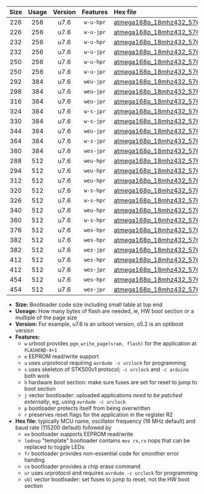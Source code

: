 |Size|Usage|Version|Features|Hex file|
|:-:|:-:|:-:|:-:|:--|
|226|256|u7.6|`w-u-hpr`|[atmega168p_18mhz432_57600bps_ur.hex](https://raw.githubusercontent.com/stefanrueger/urboot/main//atmega168p_18mhz432_57600bps_ur.hex)|
|226|256|u7.6|`w-u-jpr`|[atmega168p_18mhz432_57600bps_ur_vbl.hex](https://raw.githubusercontent.com/stefanrueger/urboot/main//atmega168p_18mhz432_57600bps_ur_vbl.hex)|
|232|256|u7.6|`w-u-hpr`|[atmega168p_18mhz432_57600bps_lednop_ur.hex](https://raw.githubusercontent.com/stefanrueger/urboot/main//atmega168p_18mhz432_57600bps_lednop_ur.hex)|
|232|256|u7.6|`w-u-jpr`|[atmega168p_18mhz432_57600bps_lednop_ur_vbl.hex](https://raw.githubusercontent.com/stefanrueger/urboot/main//atmega168p_18mhz432_57600bps_lednop_ur_vbl.hex)|
|250|256|u7.6|`w-u-hpr`|[atmega168p_18mhz432_57600bps_lednop_fr_ur.hex](https://raw.githubusercontent.com/stefanrueger/urboot/main//atmega168p_18mhz432_57600bps_lednop_fr_ur.hex)|
|250|256|u7.6|`w-u-jpr`|[atmega168p_18mhz432_57600bps_lednop_fr_ur_vbl.hex](https://raw.githubusercontent.com/stefanrueger/urboot/main//atmega168p_18mhz432_57600bps_lednop_fr_ur_vbl.hex)|
|292|384|u7.6|`weu-jpr`|[atmega168p_18mhz432_57600bps_ee_ur_vbl.hex](https://raw.githubusercontent.com/stefanrueger/urboot/main//atmega168p_18mhz432_57600bps_ee_ur_vbl.hex)|
|298|384|u7.6|`weu-jpr`|[atmega168p_18mhz432_57600bps_ee_lednop_ur_vbl.hex](https://raw.githubusercontent.com/stefanrueger/urboot/main//atmega168p_18mhz432_57600bps_ee_lednop_ur_vbl.hex)|
|316|384|u7.6|`weu-jpr`|[atmega168p_18mhz432_57600bps_ee_lednop_fr_ur_vbl.hex](https://raw.githubusercontent.com/stefanrueger/urboot/main//atmega168p_18mhz432_57600bps_ee_lednop_fr_ur_vbl.hex)|
|324|384|u7.6|`w-s-jpr`|[atmega168p_18mhz432_57600bps_vbl.hex](https://raw.githubusercontent.com/stefanrueger/urboot/main//atmega168p_18mhz432_57600bps_vbl.hex)|
|330|384|u7.6|`w-s-jpr`|[atmega168p_18mhz432_57600bps_lednop_vbl.hex](https://raw.githubusercontent.com/stefanrueger/urboot/main//atmega168p_18mhz432_57600bps_lednop_vbl.hex)|
|344|384|u7.6|`weu-jpr`|[atmega168p_18mhz432_57600bps_ee_lednop_fr_ce_ur_vbl.hex](https://raw.githubusercontent.com/stefanrueger/urboot/main//atmega168p_18mhz432_57600bps_ee_lednop_fr_ce_ur_vbl.hex)|
|364|384|u7.6|`w-s-jpr`|[atmega168p_18mhz432_57600bps_lednop_fr_vbl.hex](https://raw.githubusercontent.com/stefanrueger/urboot/main//atmega168p_18mhz432_57600bps_lednop_fr_vbl.hex)|
|380|384|u7.6|`wes-jpr`|[atmega168p_18mhz432_57600bps_ee_vbl.hex](https://raw.githubusercontent.com/stefanrueger/urboot/main//atmega168p_18mhz432_57600bps_ee_vbl.hex)|
|288|512|u7.6|`weu-hpr`|[atmega168p_18mhz432_57600bps_ee_ur.hex](https://raw.githubusercontent.com/stefanrueger/urboot/main//atmega168p_18mhz432_57600bps_ee_ur.hex)|
|294|512|u7.6|`weu-hpr`|[atmega168p_18mhz432_57600bps_ee_lednop_ur.hex](https://raw.githubusercontent.com/stefanrueger/urboot/main//atmega168p_18mhz432_57600bps_ee_lednop_ur.hex)|
|312|512|u7.6|`weu-hpr`|[atmega168p_18mhz432_57600bps_ee_lednop_fr_ur.hex](https://raw.githubusercontent.com/stefanrueger/urboot/main//atmega168p_18mhz432_57600bps_ee_lednop_fr_ur.hex)|
|320|512|u7.6|`w-s-hpr`|[atmega168p_18mhz432_57600bps.hex](https://raw.githubusercontent.com/stefanrueger/urboot/main//atmega168p_18mhz432_57600bps.hex)|
|326|512|u7.6|`w-s-hpr`|[atmega168p_18mhz432_57600bps_lednop.hex](https://raw.githubusercontent.com/stefanrueger/urboot/main//atmega168p_18mhz432_57600bps_lednop.hex)|
|340|512|u7.6|`weu-hpr`|[atmega168p_18mhz432_57600bps_ee_lednop_fr_ce_ur.hex](https://raw.githubusercontent.com/stefanrueger/urboot/main//atmega168p_18mhz432_57600bps_ee_lednop_fr_ce_ur.hex)|
|360|512|u7.6|`w-s-hpr`|[atmega168p_18mhz432_57600bps_lednop_fr.hex](https://raw.githubusercontent.com/stefanrueger/urboot/main//atmega168p_18mhz432_57600bps_lednop_fr.hex)|
|376|512|u7.6|`wes-hpr`|[atmega168p_18mhz432_57600bps_ee.hex](https://raw.githubusercontent.com/stefanrueger/urboot/main//atmega168p_18mhz432_57600bps_ee.hex)|
|382|512|u7.6|`wes-hpr`|[atmega168p_18mhz432_57600bps_ee_lednop.hex](https://raw.githubusercontent.com/stefanrueger/urboot/main//atmega168p_18mhz432_57600bps_ee_lednop.hex)|
|382|512|u7.6|`wes-jpr`|[atmega168p_18mhz432_57600bps_ee_lednop_vbl.hex](https://raw.githubusercontent.com/stefanrueger/urboot/main//atmega168p_18mhz432_57600bps_ee_lednop_vbl.hex)|
|412|512|u7.6|`wes-hpr`|[atmega168p_18mhz432_57600bps_ee_lednop_fr.hex](https://raw.githubusercontent.com/stefanrueger/urboot/main//atmega168p_18mhz432_57600bps_ee_lednop_fr.hex)|
|412|512|u7.6|`wes-jpr`|[atmega168p_18mhz432_57600bps_ee_lednop_fr_vbl.hex](https://raw.githubusercontent.com/stefanrueger/urboot/main//atmega168p_18mhz432_57600bps_ee_lednop_fr_vbl.hex)|
|454|512|u7.6|`wes-hpr`|[atmega168p_18mhz432_57600bps_ee_lednop_fr_ce.hex](https://raw.githubusercontent.com/stefanrueger/urboot/main//atmega168p_18mhz432_57600bps_ee_lednop_fr_ce.hex)|
|454|512|u7.6|`wes-jpr`|[atmega168p_18mhz432_57600bps_ee_lednop_fr_ce_vbl.hex](https://raw.githubusercontent.com/stefanrueger/urboot/main//atmega168p_18mhz432_57600bps_ee_lednop_fr_ce_vbl.hex)|

- **Size:** Bootloader code size including small table at top end
- **Useage:** How many bytes of flash are needed, ie, HW boot section or a multiple of the page size
- **Version:** For example, u7.6 is an urboot version, o5.2 is an optiboot version
- **Features:**
  + `w` urboot provides `pgm_write_page(sram, flash)` for the application at `FLASHEND-4+1`
  + `e` EEPROM read/write support
  + `u` uses urprotocol requiring `avrdude -c urclock` for programming
  + `s` uses skeleton of STK500v1 protocol; `-c urclock` and `-c arduino` both work
  + `h` hardware boot section: make sure fuses are set for reset to jump to boot section
  + `j` vector bootloader: uploaded applications *need to be patched externally*, eg, using `avrdude -c urclock`
  + `p` bootloader protects itself from being overwritten
  + `r` preserves reset flags for the application in the register R2
- **Hex file:** typically MCU name, oscillator frequency (16 MHz default) and baud rate (115200 default) followed by
  + `ee` bootloader supports EEPROM read/write
  + `lednop` "template" bootloader contains `mov rx,rx` nops that can be replaced to toggle LEDs
  + `fr` bootloader provides non-essential code for smoother error handing
  + `ce` bootloader provides a chip erase command
  + `ur` uses urprotocol and requires `avrdude -c urclock` for programming
  + `vbl` vector bootloader: set fuses to jump to reset, not the HW boot section
